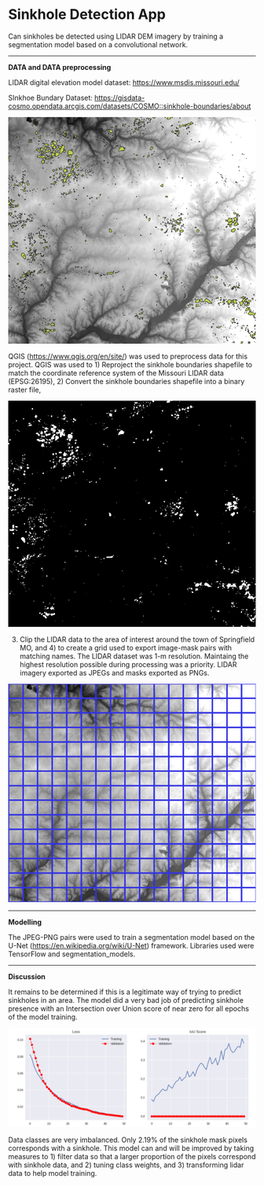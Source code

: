 # Sinkhole Detection App

Can sinkholes be detected using LIDAR DEM imagery by training a segmentation model based on a convolutional network.

---

**DATA and DATA preprocessing**

LIDAR digital elevation model dataset: https://www.msdis.missouri.edu/

SInkhoe Bundary Dataset: https://gisdata-cosmo.opendata.arcgis.com/datasets/COSMO::sinkhole-boundaries/about

![Alt text](assets\LIDAR_and_sinks.png)

QGIS (https://www.qgis.org/en/site/) was used to preprocess data for this project. QGIS was used to 1) Reproject the sinkhole boundaries shapefile to match the coordinate reference system of the Missouri LIDAR data (EPSG:26195), 2) Convert the sinkhole boundaries shapefile into a binary raster file,

![Alt text](assets\0_1_raster.png)

3) Clip the LIDAR data to the area of interest around the town of Springfield MO, and 4) to create a grid used to export image-mask pairs with matching names. The LIDAR dataset was 1-m resolution. Maintaing the highest resolution possible during processing was a priority. LIDAR imagery exported as JPEGs and masks exported as PNGs. 

![Alt text](assets\GRID.png)

---

**Modelling**

The JPEG-PNG pairs were used to train a segmentation model based on the U-Net (https://en.wikipedia.org/wiki/U-Net) framework. Libraries used were TensorFlow and segmentation_models. 

---
**Discussion**

It remains to be determined if this is a legitimate way of trying to predict sinkholes in an area. The model did a very bad job of predicting sinkhole presence with an Intersection over Union score of near zero for all epochs of the model training. 

![Alt text](assets\IOU.png)

Data classes are very imbalanced. Only 2.19% of the sinkhole mask pixels corresponds with a sinkhole. This model can and will be improved by taking measures to 1) filter data so that a larger proportion of the pixels correspond with sinkhole data, and 2) tuning class weights, and 3) transforming lidar data to help model training. 

